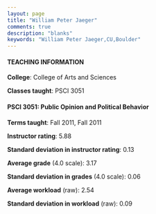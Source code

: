```yaml
---
layout: page
title: "William Peter Jaeger" 
comments: true
description: "blanks"
keywords: "William Peter Jaeger,CU,Boulder"
---
```

<head>
<script src="https://ajax.googleapis.com/ajax/libs/jquery/2.1.3/jquery.min.js"></script>
<script src="https://dl.dropboxusercontent.com/s/pc42nxpaw1ea4o9/highcharts.js?dl=0"></script>
<!-- <script src="../assets/js/highcharts.js"></script> -->
<style type="text/css">@font-face {
	font-family: "Bebas Neue";
	src: url(https://www.filehosting.org/file/details/544349/BebasNeue Regular.otf) format("opentype");
	}
	h1.Bebas { 
		font-family: "Bebas Neue", Verdana, Tahoma;
	}
</style>
</head>
	   
#### TEACHING INFORMATION

**College**: College of Arts and Sciences

**Classes taught**: PSCI 3051

#### PSCI 3051: Public Opinion and Political Behavior

**Terms taught**: Fall 2011, Fall 2011

**Instructor rating**: 5.88

**Standard deviation in instructor rating**: 0.13

**Average grade** (4.0 scale): 3.17

**Standard deviation in grades** (4.0 scale): 0.06

**Average workload** (raw): 2.54

**Standard deviation in workload** (raw): 0.09

